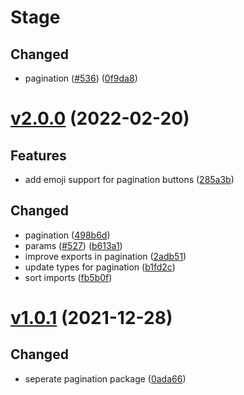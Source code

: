 # Stage

## Changed

- pagination ([#536](https://github.com/oceanroleplay/discord.ts/issues/536)) ([0f9da8](https://github.com/oceanroleplay/discord.ts/commit/0f9da8e3d57e220e089a48ccbc3f6b0989a5c754))

# [v2.0.0](https://github.com/oceanroleplay/discord.ts/releases/tag/p-v2.0.0) (2022-02-20)

## Features

- add emoji support for pagination buttons ([285a3b](https://github.com/oceanroleplay/discord.ts/commit/285a3bedbb647bbd39579cf7484f166578513b1b))

## Changed

- pagination ([498b6d](https://github.com/oceanroleplay/discord.ts/commit/498b6dbf6cc7fc2c7666bacde43b12f98bd0e1c8))
- params ([#527](https://github.com/oceanroleplay/discord.ts/issues/527)) ([b613a1](https://github.com/oceanroleplay/discord.ts/commit/b613a1dc806cefb272e8f0ae19f82d7dc137ab9e))
- improve exports in pagination ([2adb51](https://github.com/oceanroleplay/discord.ts/commit/2adb5183f28c97ba2f1d0a6665aeb373dd877380))
- update types for pagination ([b1fd2c](https://github.com/oceanroleplay/discord.ts/commit/b1fd2c1d2cf7b699ac257096565e164401a6edff))
- sort imports ([fb5b0f](https://github.com/oceanroleplay/discord.ts/commit/fb5b0f82661313a4e9e6638db71670a7fb524ac2))

# [v1.0.1](https://github.com/oceanroleplay/discord.ts/releases/tag/p-v1.0.1) (2021-12-28)

## Changed

- seperate pagination package ([0ada66](https://github.com/oceanroleplay/discord.ts/commit/0ada665c21ce59b25ad28ed12e44fd44ebb45a45))
